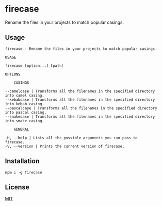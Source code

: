 # firecase
Rename the files in your projects to match popular casings.

## Usage

```
firecase - Rename the files in your projects to match popular casings.

USAGE

firecase [option...] [path]

OPTIONS

    CASINGS

--camelcase | Transforms all the filenames in the specified directory into camel casing.
--kebabcase | Transforms all the filenames in the specified directory into kebab casing.
--pascalcase | Transforms all the filenames in the specified directory into pascal casing. 
--snakecase | Transforms all the filenames in the specified directory into snake casing.

    GENERAL

-H, --help | Lists all the possible arguments you can pass to firecase.
-V, --version | Prints the current version of firecase. 
```

## Installation

```
npm i -g firecase
```

## License
[MIT](LICENSE)